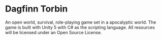 # Dagfinn Torbin

An open world, survival, role-playing game set in a apocalyptic world. The game is built with Unity 5 with C# as the scripting language. All resources will be licensed under an Open Source License.

